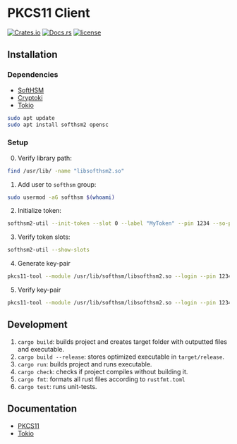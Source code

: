 # PKCS11 Client

[![Crates.io](https://img.shields.io/crates/v/{{project-name}}.svg)](https://crates.io/crates/{{project-name}})
[![Docs.rs](https://docs.rs/project-template/badge.svg)](https://docs.rs/{{project-name}})
[![license](http://img.shields.io/badge/license-MIT-blue.svg)](https://github.com/duclos-cavalcanti/rust-project-template/LICENSE)

## Installation

### Dependencies
- [SoftHSM](https://github.com/softhsm/SoftHSMv2)
- [Cryptoki](https://github.com/parallaxsecond/rust-cryptoki)
- [Tokio](https://github.com/tokio-rs/tokio)

```bash 
sudo apt update
sudo apt install softhsm2 opensc
```

### Setup
0. Verify library path: 
```bash 
find /usr/lib/ -name "libsofthsm2.so"
```

1. Add user to `softhsm` group:
```bash
sudo usermod -aG softhsm $(whoami)
```

2. Initialize token:
```bash 
softhsm2-util --init-token --slot 0 --label "MyToken" --pin 1234 --so-pin 1234
```

3. Verify token slots:
```bash 
softhsm2-util --show-slots
```

4. Generate key-pair 
```bash 
pkcs11-tool --module /usr/lib/softhsm/libsofthsm2.so --login --pin 1234 --keypairgen --key-type rsa:2048 --id 01 --label "TestKey"
```

5. Verify key-pair 
```bash 
pkcs11-tool --module /usr/lib/softhsm/libsofthsm2.so --login --pin 1234 --list-objects
```


## Development
1. `cargo build`: builds project and creates target folder with outputted files and executable.
2. `cargo build --release`: stores optimized executable in `target/release`.
3. `cargo run`: builds project and runs executable.
4. `cargo check`: checks if project compiles without building it.
5. `cargo fmt`: formats all rust files according to `rustfmt.toml`
6. `cargo test`: runs unit-tests.

## Documentation
- [PKCS11](https://thalesdocs.com/gphsm/ptk/5.9/docs/Content/PTK-C_Program/intro_PKCS11.htm)
- [Tokio](https://docs.rs/tokio/latest/tokio/)


